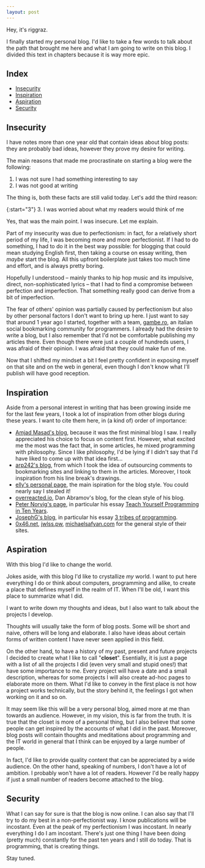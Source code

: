 ```yaml
---
layout: post
---
```


Hey, it's riggraz.

I finally started my personal blog. I'd like to take a few words to talk about the path that brought me here and what I am going to write on this blog. I divided this text in chapters because it is way more epic.

## Index <!-- omit in toc -->
- [Insecurity](#insecurity)
- [Inspiration](#inspiration)
- [Aspiration](#aspiration)
- [Security](#security)

## Insecurity

I have notes more than one year old that contain ideas about blog posts: they are probably bad ideas, however they prove my desire for writing.

The main reasons that made me procrastinate on starting a blog were the following:

1. I was not sure I had something interesting to say
2. I was not good at writing

The thing is, both these facts are still valid today. Let's add the third reason:

{:start="3"}
3. I was worried about what my readers would think of me

Yes, that was the main point. I was insecure. Let me explain.

Part of my insecurity was due to perfectionism: in fact, for a relatively short period of my life, I was becoming more and more perfectionist. If I had to do something, I had to do it in the best way possible: for blogging that could mean studying English first, then taking a course on essay writing, then *maybe* start the blog. All this upfront boilerplate just takes too much time and effort, and is always pretty boring.

Hopefully I understood – mainly thanks to hip hop music and its impulsive, direct, non-sophisticated lyrics – that I had to find a compromise between perfection and imperfection. That something really good can derive from a bit of imperfection.

The fear of others' opinion was partially caused by perfectionism but also by other personal factors I don't want to bring up here. I just want to say that around 1 year ago I started, together with a team, [gambe.ro](https://gambe.ro/), an italian social bookmarking community for programmers. I already had the desire to write a blog, but I also remember that I'd not be comfortable publishing my articles there. Even though there were just a couple of hundreds users, I was afraid of their opinion. I was afraid that they could make fun of me.

Now that I shifted my mindset a bit I feel pretty confident in exposing myself on that site and on the web in general, even though I don't know what I'll publish will have good reception.

## Inspiration

Aside from a personal interest in writing that has been growing inside me for the last few years, I took a lot of inspiration from other blogs during these years. I want to cite them here, in (a kind of) order of importance:

- [Amjad Masad's blog](https://amasad.me/), because it was the first minimal blog I saw. I really appreciated his choice to focus on content first. However, what excited me the most was the fact that, in some articles, he mixed programming with philosophy. Since I like philosophy, I'd be lying if I didn't say that I'd have liked to come up with that idea first...
- [arp242's blog](https://www.arp242.net/), from which I took the idea of outsourcing comments to bookmarking sites and linking to them in the articles. Moreover, I took inspiration from his line break's drawings.
- [elly's personal page](http://tilde.town/~elly/), the main ispiration for the blog style. You could nearly say I stealed it!
- [overreacted.io](https://overreacted.io/), Dan Abramov's blog, for the clean style of his blog.
- [Peter Norvig's page](http://www.norvig.com/), in particular his essay [Teach Yourself Programming in Ten Years](http://www.norvig.com/21-days.html).
- [JosephG's blog](https://josephg.com/blog/), in particular his essay [3 tribes of programming](https://josephg.com/blog/3-tribes/).
- [0x46.net](https://0x46.net/), [jwlss.pw](https://jwlss.pw/), [michaelsafyan.com](https://www.michaelsafyan.com/) for the general style of their sites.

## Aspiration

With this blog I'd like to change the world.

Jokes aside, with this blog I'd like to crystallize *my* world. I want to put here everything I do or think about computers, programming and alike, to create a place that defines myself in the realm of IT. When I'll be old, I want this place to summarize what I did.

I want to write down my thoughts and ideas, but I also want to talk about the projects I develop.

Thoughts will usually take the form of blog posts. Some will be short and naive, others will be long and elaborate. I also have ideas about certain forms of written content I have never seen applied in this field.

On the other hand, to have a history of my past, present and future projects I decided to create what I like to call "**closet**". Esentially, it is just a page with a list of all the projects I did (even very small and stupid ones!) that have some importance to me. Every project will have a date and a small description, whereas for some projects I will also create ad-hoc pages to elaborate more on them. What I'd like to convey in the first place is not how a project works technically, but the story behind it, the feelings I got when working on it and so on.

It may seem like this will be a very personal blog, aimed more at me than towards an audience. However, in my vision, this is far from the truth. It is true that the closet is more of a personal thing, but I also believe that some people can get inspired by the accounts of what I did in the past. Moreover, blog posts will contain thoughts and meditations about programming and the IT world in general that I think can be enjoyed by a large number of people.

In fact, I'd like to provide quality content that can be appreciated by a wide audience. On the other hand, speaking of numbers, I don't have a lot of ambition. I probably won't have a lot of readers. However I'd be really happy if just a small number of readers become attached to the blog.

## Security

What I can say for sure is that the blog is now online. I can also say that I'll try to do my best in a non-perfectionist way. I know publications will be incostant. Even at the peak of my perfectionism I was incostant. In nearly everything I do I am incostant. There's just one thing I have been doing (pretty much) constantly for the past ten years and I still do today. That is programming, that is creating things.

Stay tuned.